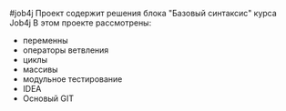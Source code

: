 #job4j
Проект содержит решения блока "Базовый синтаксис" курса Job4j
В этом проекте рассмотрены:
- переменны
- операторы ветвления
- циклы
- массивы
- модульное тестирование
- IDEA
- Основый GIT
